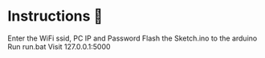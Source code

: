 # Instructions 💯

Enter the WiFi ssid, PC IP and Password
Flash the Sketch.ino to the arduino
Run run.bat
Visit 127.0.0.1:5000
